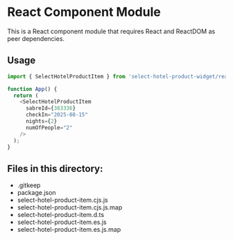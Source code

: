 # React Component Module

This is a React component module that requires React and ReactDOM as peer dependencies.

## Usage

```javascript
import { SelectHotelProductItem } from 'select-hotel-product-widget/react';

function App() {
  return (
    <SelectHotelProductItem
      sabreId={383336}
      checkIn="2025-08-15"
      nights={2}
      numOfPeople="2"
    />
  );
}
```

## Files in this directory:
- .gitkeep
- package.json
- select-hotel-product-item.cjs.js
- select-hotel-product-item.cjs.js.map
- select-hotel-product-item.d.ts
- select-hotel-product-item.es.js
- select-hotel-product-item.es.js.map
